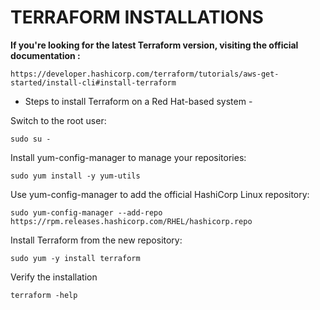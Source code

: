 # TERRAFORM INSTALLATIONS

**If you're looking for the latest Terraform version, visiting the official documentation :**
```
https://developer.hashicorp.com/terraform/tutorials/aws-get-started/install-cli#install-terraform
```

* Steps to install Terraform on a Red Hat-based system -

Switch to the root user:
```
sudo su -
```

Install yum-config-manager to manage your repositories:
```
sudo yum install -y yum-utils
```

Use yum-config-manager to add the official HashiCorp Linux repository:
```
sudo yum-config-manager --add-repo https://rpm.releases.hashicorp.com/RHEL/hashicorp.repo
```

Install Terraform from the new repository:
```
sudo yum -y install terraform
```

Verify the installation
```
terraform -help
```